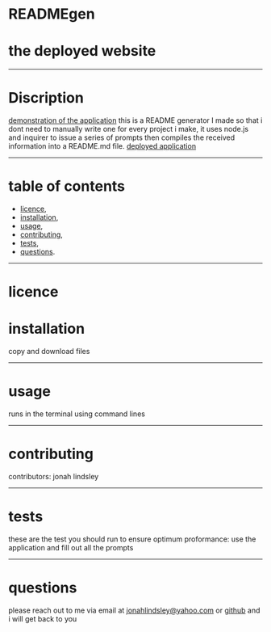 # READMEgen  
  # the deployed website  
  
  ***
  # Discription 
  
   [demonstration of the application](https://drive.google.com/file/d/1NjSjc8qlI7ec1-YkYzb5vzWWE_Q61zXG/view)
  this is a README generator I made so that i dont need to manually write one for every project i make, it uses node.js and inquirer to issue a series of prompts then compiles the received information into a README.md file.
  [deployed application](./utils/screenshot) 
  ***

  # table of contents
  - [licence](#licence), 
  - [installation](#installation), 
  - [usage](#usage), 
  - [contributing](#contributing), 
  - [tests](#tests), 
  - [questions](#questions).
  ***
  # licence 
  
  # installation
  copy and download files  
  ***
  # usage
  runs in the terminal using command lines  
  ***
  # contributing 
  contributors: jonah lindsley  
  ***
  #  tests
  these are the test you should run to ensure optimum proformance: use the application and fill out all the prompts  
  ***
  # questions 
  please reach out to me via email at jonahlindsley@yahoo.com or [github](https://github.com/jonahlindsley) and i will get back to you 
